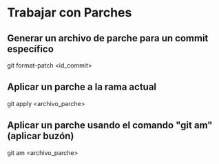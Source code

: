 
# Trabajar con Parches

## Generar un archivo de parche para un commit específico
git format-patch <id_commit>
## Aplicar un parche a la rama actual
git apply <archivo_parche>
## Aplicar un parche usando el comando "git am" (aplicar buzón)
git am <archivo_parche>